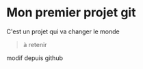 # Mon premier projet git

C'est un projet qui va changer le monde

> à retenir

modif depuis github
